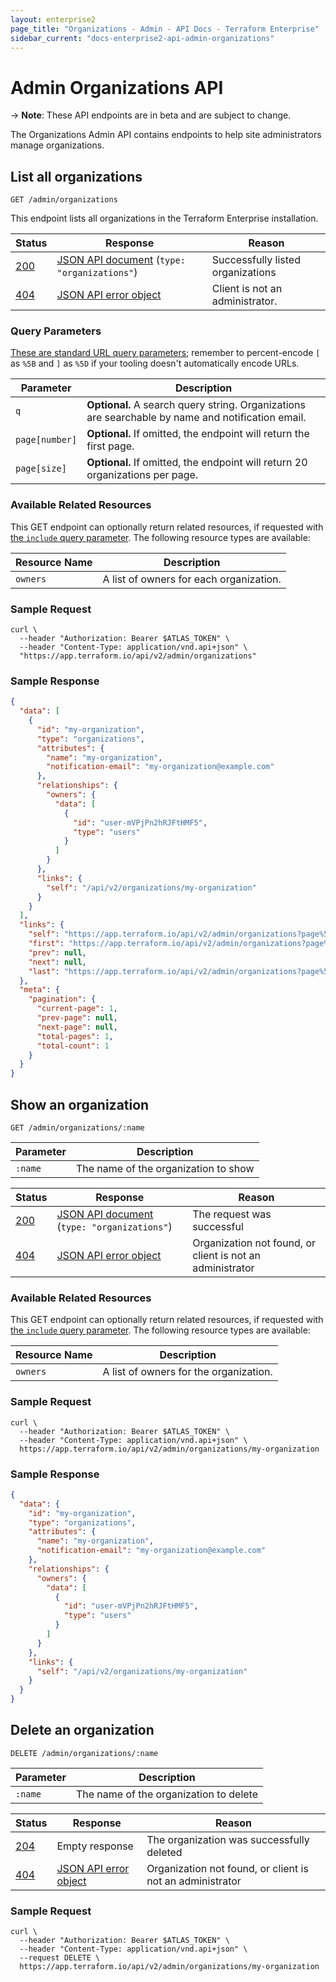 ```yaml
---
layout: enterprise2
page_title: "Organizations - Admin - API Docs - Terraform Enterprise"
sidebar_current: "docs-enterprise2-api-admin-organizations"
---
```


# Admin Organizations API

-> **Note**: These API endpoints are in beta and are subject to change.

The Organizations Admin API contains endpoints to help site administrators manage organizations.

## List all organizations

`GET /admin/organizations`

This endpoint lists all organizations in the Terraform Enterprise installation.

Status  | Response                                        | Reason
--------|-------------------------------------------------|----------
[200][] | [JSON API document][] (`type: "organizations"`) | Successfully listed organizations
[404][] | [JSON API error object][]                       | Client is not an administrator.

[200]: https://developer.mozilla.org/en-US/docs/Web/HTTP/Status/200
[404]: https://developer.mozilla.org/en-US/docs/Web/HTTP/Status/404
[JSON API document]: https://www.terraform.io/docs/enterprise/api/index.html#json-api-documents
[JSON API error object]: http://jsonapi.org/format/#error-objects

### Query Parameters

[These are standard URL query parameters](../index.html#query-parameters); remember to percent-encode `[` as `%5B` and `]` as `%5D` if your tooling doesn't automatically encode URLs.

Parameter           | Description
--------------------|------------
`q`                 | **Optional.** A search query string. Organizations are searchable by name and notification email.
`page[number]`      | **Optional.** If omitted, the endpoint will return the first page.
`page[size]`        | **Optional.** If omitted, the endpoint will return 20 organizations per page.

### Available Related Resources

This GET endpoint can optionally return related resources, if requested with [the `include` query parameter](./index.html#inclusion-of-related-resources). The following resource types are available:

Resource Name | Description
--------------|------------
`owners`      | A list of owners for each organization.

### Sample Request

```shell
curl \
  --header "Authorization: Bearer $ATLAS_TOKEN" \
  --header "Content-Type: application/vnd.api+json" \
  "https://app.terraform.io/api/v2/admin/organizations"
```

### Sample Response

```json
{
  "data": [
    {
      "id": "my-organization",
      "type": "organizations",
      "attributes": {
        "name": "my-organization",
        "notification-email": "my-organization@example.com"
      },
      "relationships": {
        "owners": {
          "data": [
            {
              "id": "user-mVPjPn2hRJFtHMF5",
              "type": "users"
            }
          ]
        }
      },
      "links": {
        "self": "/api/v2/organizations/my-organization"
      }
    }
  ],
  "links": {
    "self": "https://app.terraform.io/api/v2/admin/organizations?page%5Bnumber%5D=1&page%5Bsize%5D=20",
    "first": "https://app.terraform.io/api/v2/admin/organizations?page%5Bnumber%5D=1&page%5Bsize%5D=20",
    "prev": null,
    "next": null,
    "last": "https://app.terraform.io/api/v2/admin/organizations?page%5Bnumber%5D=1&page%5Bsize%5D=20"
  },
  "meta": {
    "pagination": {
      "current-page": 1,
      "prev-page": null,
      "next-page": null,
      "total-pages": 1,
      "total-count": 1
    }
  }
}
```

## Show an organization

`GET /admin/organizations/:name`

Parameter  | Description
-----------|------------
`:name`    | The name of the organization to show

Status  | Response                                        | Reason
--------|-------------------------------------------------|----------
[200][] | [JSON API document][] (`type: "organizations"`) | The request was successful
[404][] | [JSON API error object][]                       | Organization not found, or client is not an administrator

[200]: https://developer.mozilla.org/en-US/docs/Web/HTTP/Status/200
[404]: https://developer.mozilla.org/en-US/docs/Web/HTTP/Status/404
[JSON API document]: https://www.terraform.io/docs/enterprise/api/index.html#json-api-documents
[JSON API error object]: http://jsonapi.org/format/#error-objects

### Available Related Resources

This GET endpoint can optionally return related resources, if requested with [the `include` query parameter](./index.html#inclusion-of-related-resources). The following resource types are available:

Resource Name | Description
--------------|------------
`owners`      | A list of owners for the organization.

### Sample Request

```shell
curl \
  --header "Authorization: Bearer $ATLAS_TOKEN" \
  --header "Content-Type: application/vnd.api+json" \
  https://app.terraform.io/api/v2/admin/organizations/my-organization
```

### Sample Response

```json
{
  "data": {
    "id": "my-organization",
    "type": "organizations",
    "attributes": {
      "name": "my-organization",
      "notification-email": "my-organization@example.com"
    },
    "relationships": {
      "owners": {
        "data": [
          {
            "id": "user-mVPjPn2hRJFtHMF5",
            "type": "users"
          }
        ]
      }
    },
    "links": {
      "self": "/api/v2/organizations/my-organization"
    }
  }
}
```

## Delete an organization

`DELETE /admin/organizations/:name`

Parameter  | Description
-----------|------------
`:name`    | The name of the organization to delete

Status  | Response                  | Reason
--------|---------------------------|----------
[204][] | Empty response            | The organization was successfully deleted
[404][] | [JSON API error object][] | Organization not found, or client is not an administrator

[204]: https://developer.mozilla.org/en-US/docs/Web/HTTP/Status/204
[404]: https://developer.mozilla.org/en-US/docs/Web/HTTP/Status/404
[JSON API error object]: http://jsonapi.org/format/#error-objects

### Sample Request

```shell
curl \
  --header "Authorization: Bearer $ATLAS_TOKEN" \
  --header "Content-Type: application/vnd.api+json" \
  --request DELETE \
  https://app.terraform.io/api/v2/admin/organizations/my-organization
```
